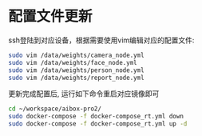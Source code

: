# 配置文件更新

ssh登陆到对应设备，根据需要使用vim编辑对应的配置文件:

```bash
sudo vim /data/weights/camera_node.yml
sudo vim /data/weights/face_node.yml
sudo vim /data/weights/person_node.yml
sudo vim /data/weights/report_node.yml
```

更新完成配置后, 运行如下命令重启对应镜像即可

```bash
cd ~/workspace/aibox-pro2/
sudo docker-compose -f docker-compose_rt.yml down
sudo docker-compose -f docker-compose_rt.yml up -d
```
